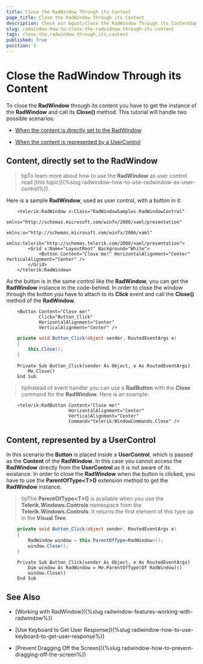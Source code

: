 ```yaml
---
title: Close the RadWindow Through its Content
page_title: Close the RadWindow Through its Content
description: Check our &quot;Close the RadWindow Through its Content&quot; documentation article for the RadWindow {{ site.framework_name }} control.
slug: radwindow-how-to-close-the-radwidnow-through-its-content
tags: close,the,radwindow,through,its,content
published: True
position: 5
---
```


# Close the RadWindow Through its Content

To close the __RadWindow__ through its content you have to get the instance of the __RadWindow__ and call its __Close()__ method. This tutorial will handle two possible scenarios:

* [When the content is directly set to the RadWindow](#content-directly-set-to-the-radwindow)

* [When the content is represented by a UserControl](#content-represented-by-a-usercontrol)

## Content, directly set to the RadWindow

>tipTo learn more about how to use the __RadWindow__ as user control read [this topic]({%slug radwindow-how-to-use-radwindow-as-user-control%}).

Here is a sample __RadWindow__, used as user control, with a button in it:



```XAML
	<telerik:RadWindow x:Class="RadWindowSamples.RadWindowControl"
	                   xmlns="http://schemas.microsoft.com/winfx/2006/xaml/presentation"
	                   xmlns:x="http://schemas.microsoft.com/winfx/2006/xaml"
	                   xmlns:telerik="http://schemas.telerik.com/2008/xaml/presentation">
	    <Grid x:Name="LayoutRoot" Background="White">
	        <Button Content="Close me!" HorizontalAlignment="Center" VerticalAlignment="Center" />
	    </Grid>
	</telerik:RadWindow>
```

As the button is in the same control like the __RadWindow__, you can get the __RadWindow__ instance in the code-behind. In order to close the window through the button you have to attach to its __Click__ event and call the __Close()__ method of the __RadWindow__.



```XAML
	<Button Content="Close me!"
	        Click="Button_Click"
	        HorizontalAlignment="Center"
	        VerticalAlignment="Center" />
```



```C#
	private void Button_Click(object sender, RoutedEventArgs e)
	{
	    this.Close();
	}
```



```VB.NET
	Private Sub Button_Click(sender As Object, e As RoutedEventArgs)
	    Me.Close()
	End Sub
```

>tipInstead of event handler you can use a __RadButton__ with the __Close__ command for the __RadWindow__. Here is an example:



```XAML
	<telerik:RadButton Content="Close me!"
	                   HorizontalAlignment="Center"
	                   VerticalAlignment="Center"
	                   Command="telerik:WindowCommands.Close" />
```

## Content, represented by a UserControl

In this scenario the __Button__ is placed inside a __UserControl__, which is passed as the __Content__ of the __RadWindow__. In this case you cannot access the __RadWindow__ directly from the __UserControl__ as it is not aware of its existance. In order to close the __RadWindow__ when the button is clicked, you have to use the __ParentOfType\<T\>()__ extension method to get the __RadWindow__ instance.

>tipThe __ParentOfType\<T\>()__ is available when you use the __Telerik.Windows.Controls__ namespace from the __Telerik.Windows.Controls__. It returns the first element of this type up in the __Visual Tree__.



```C#
	private void Button_Click(object sender, RoutedEventArgs e)
	{
	    RadWindow window = this.ParentOfType<RadWindow>();
	    window.Close();
	}
```



```VB.NET
	Private Sub Button_Click(sender As Object, e As RoutedEventArgs)
	    Dim window As RadWindow = Me.ParentOfType(Of RadWindow)()
	    window.Close()
	End Sub
```

## See Also

 * [Working with RadWindow]({%slug radwindow-features-working-with-radwindow%})

 * [Use Keyboard to Get User Response]({%slug radwindow-how-to-use-keyboard-to-get-user-response%})

 * [Prevent Dragging Off the Screen]({%slug radwindow-how-to-prevent-dragging-off-the-screen%})
